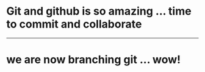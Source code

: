 # Git and github is so amazing ... time to commit and collaborate
---
# we are now branching git ... wow!

